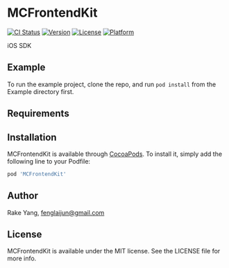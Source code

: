 # MCFrontendKit

[![CI Status](https://img.shields.io/travis/BinaryParadise/MCFrontendKit.svg?style=flat)](https://travis-ci.org/BinaryParadise/MCFrontendKit)
[![Version](https://img.shields.io/cocoapods/v/MCFrontendKit.svg?style=flat)](https://cocoapods.org/pods/MCFrontendKit)
[![License](https://img.shields.io/cocoapods/l/MCFrontendKit.svg?style=flat)](https://cocoapods.org/pods/MCFrontendKit)
[![Platform](https://img.shields.io/cocoapods/p/MCFrontendKit.svg?style=flat)](https://cocoapods.org/pods/MCFrontendKit)

iOS SDK

## Example

To run the example project, clone the repo, and run `pod install` from the Example directory first.

## Requirements

## Installation

MCFrontendKit is available through [CocoaPods](https://cocoapods.org). To install
it, simply add the following line to your Podfile:

```ruby
pod 'MCFrontendKit'
```

## Author

Rake Yang, fenglaijun@gmail.com

## License

MCFrontendKit is available under the MIT license. See the LICENSE file for more info.
